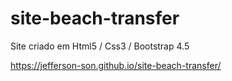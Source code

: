 # site-beach-transfer
Site criado em Html5 / Css3 / Bootstrap 4.5

https://jefferson-son.github.io/site-beach-transfer/
